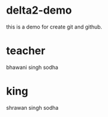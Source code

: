 # delta2-demo
this is a demo for create  git and github.

# teacher
bhawani singh sodha 
# king
shrawan singh sodha 